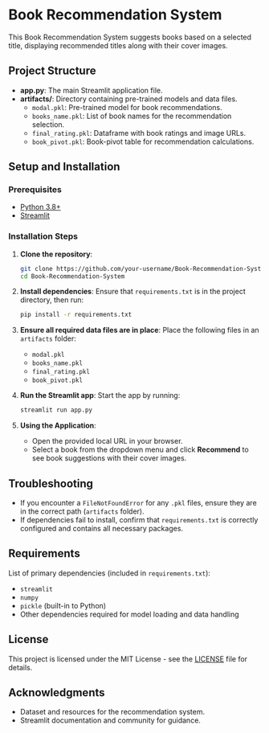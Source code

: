 # Book Recommendation System

This Book Recommendation System suggests books based on a selected title, displaying recommended titles along with their cover images.

## Project Structure

- **app.py**: The main Streamlit application file.
- **artifacts/**: Directory containing pre-trained models and data files.
    - `modal.pkl`: Pre-trained model for book recommendations.
    - `books_name.pkl`: List of book names for the recommendation selection.
    - `final_rating.pkl`: Dataframe with book ratings and image URLs.
    - `book_pivot.pkl`: Book-pivot table for recommendation calculations.

## Setup and Installation

### Prerequisites

- [Python 3.8+](https://www.python.org/downloads/)
- [Streamlit](https://streamlit.io/)

### Installation Steps

1. **Clone the repository**:
    ```bash
    git clone https://github.com/your-username/Book-Recommendation-System.git
    cd Book-Recommendation-System
    ```

2. **Install dependencies**:
    Ensure that `requirements.txt` is in the project directory, then run:
    ```bash
    pip install -r requirements.txt
    ```

3. **Ensure all required data files are in place**:
    Place the following files in an `artifacts` folder:
    - `modal.pkl`
    - `books_name.pkl`
    - `final_rating.pkl`
    - `book_pivot.pkl`

4. **Run the Streamlit app**:
    Start the app by running:
    ```bash
    streamlit run app.py
    ```

5. **Using the Application**:
    - Open the provided local URL in your browser.
    - Select a book from the dropdown menu and click **Recommend** to see book suggestions with their cover images.

## Troubleshooting

- If you encounter a `FileNotFoundError` for any `.pkl` files, ensure they are in the correct path (`artifacts` folder).
- If dependencies fail to install, confirm that `requirements.txt` is correctly configured and contains all necessary packages.

## Requirements

List of primary dependencies (included in `requirements.txt`):
- `streamlit`
- `numpy`
- `pickle` (built-in to Python)
- Other dependencies required for model loading and data handling

## License

This project is licensed under the MIT License - see the [LICENSE](LICENSE) file for details.

## Acknowledgments

- Dataset and resources for the recommendation system.
- Streamlit documentation and community for guidance.
